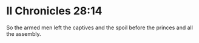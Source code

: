 # II Chronicles 28:14

So the armed men left the captives and the spoil before the princes and all the assembly.
